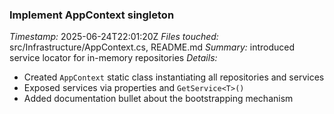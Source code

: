 ### Implement AppContext singleton
*Timestamp:* 2025-06-24T22:01:20Z
*Files touched:* src/Infrastructure/AppContext.cs, README.md
*Summary:* introduced service locator for in-memory repositories
*Details:*
- Created `AppContext` static class instantiating all repositories and services
- Exposed services via properties and `GetService<T>()`
- Added documentation bullet about the bootstrapping mechanism
